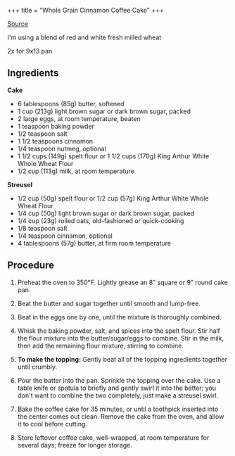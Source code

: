 +++
title = "Whole Grain Cinnamon Coffee Cake"
+++

[Source](https://www.kingarthurbaking.com/recipes/whole-grain-cinnamon-coffee-cake-recipe)

I'm using a blend of red and white fresh milled wheat

2x for 9x13 pan

## Ingredients

**Cake**
- 6 tablespoons (85g) butter, softened
- 1 cup (213g) light brown sugar or dark brown sugar, packed
- 2 large eggs, at room temperature, beaten
- 1 teaspoon baking powder
- 1/2 teaspoon salt
- 1 1/2 teaspoons cinnamon
- 1/4 teaspoon nutmeg, optional
- 1 1/2 cups (149g) spelt flour or 1 1/2 cups (170g) King Arthur White Whole Wheat Flour
- 1/2 cup (113g) milk, at room temperature

**Streusel** 
- 1/2 cup (50g) spelt flour or 1/2 cup (57g) King Arthur White Whole Wheat Flour
- 1/4 cup (50g) light brown sugar or dark brown sugar, packed
- 1/4 cup (23g) rolled oats, old-fashioned or quick-cooking
- 1/8 teaspoon salt
- 1/4 teaspoon cinnamon, optional
- 4 tablespoons (57g) butter, at firm room temperature

## Procedure

1. Preheat the oven to 350°F. Lightly grease an 8" square or 9" round cake pan.
   
2. Beat the butter and sugar together until smooth and lump-free.
   
3. Beat in the eggs one by one, until the mixture is thoroughly combined.
   
4. Whisk the baking powder, salt, and spices into the spelt flour. Stir half the flour mixture into the butter/sugar/eggs to combine. Stir in the milk, then add the remaining flour mixture, stirring to combine.
   
5. **To make the topping:** Gently beat all of the topping ingredients together until crumbly.
   
6. Pour the batter into the pan. Sprinkle the topping over the cake. Use a table knife or spatula to briefly and gently swirl it into the batter; you don't want to combine the two completely, just make a streusel swirl.
   
7. Bake the coffee cake for 35 minutes, or until a toothpick inserted into the center comes out clean. Remove the cake from the oven, and allow it to cool before cutting.

8. Store leftover coffee cake, well-wrapped, at room temperature for several days; freeze for longer storage.
